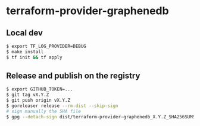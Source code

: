 # terraform-provider-graphenedb

## Local dev

```sh
$ export TF_LOG_PROVIDER=DEBUG
$ make install
$ tf init && tf apply
```

## Release and publish on the registry

```sh
$ export GITHUB_TOKEN=...
$ git tag vX.Y.Z
$ git push origin vX.Y.Z
$ goreleaser release --rm-dist --skip-sign
# sign manually the SHA file
$ gpg --detach-sign dist/terraform-provider-graphenedb_X.Y.Z_SHA256SUMS
```
